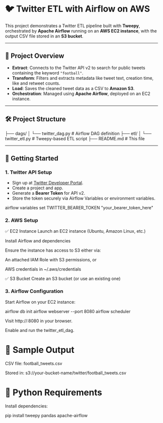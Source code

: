 # 🐦 Twitter ETL with Airflow on AWS

This project demonstrates a Twitter ETL pipeline built with **Tweepy**, orchestrated by **Apache Airflow** running on an **AWS EC2 instance**, with the output CSV file stored in an **S3 bucket**.

---

## 📌 Project Overview

- **Extract**: Connects to the Twitter API v2 to search for public tweets containing the keyword `"football"`.
- **Transform**: Filters and extracts metadata like tweet text, creation time, like and retweet counts.
- **Load**: Saves the cleaned tweet data as a CSV to **Amazon S3**.
- **Orchestration**: Managed using **Apache Airflow**, deployed on an EC2 instance.

---

## 🛠️ Project Structure

├── dags/
│ └── twitter_dag.py # Airflow DAG definition
├── etl/
│ └── twitter_etl.py # Tweepy-based ETL script
├── README.md # This file



---

## 🚀 Getting Started

### 1. Twitter API Setup

- Sign up at [Twitter Developer Portal](https://developer.x.com/en/portal/dashboard).
- Create a project and app.
- Generate a **Bearer Token** for API v2.
- Store the token securely via Airflow Variables or environment variables.

airflow variables set TWITTER_BEARER_TOKEN "your_bearer_token_here"

### 2. AWS Setup

✅ EC2 Instance
Launch an EC2 instance (Ubuntu, Amazon Linux, etc.)

Install Airflow and dependencies

Ensure the instance has access to S3 either via:

An attached IAM Role with S3 permissions, or

AWS credentials in ~/.aws/credentials

✅ S3 Bucket
Create an S3 bucket (or use an existing one)

### 3. Airflow Configuration

Start Airflow on your EC2 instance:

airflow db init
airflow webserver --port 8080
airflow scheduler

Visit http://<EC2-public-IP>:8080 in your browser.

Enable and run the twitter_etl_dag.

# 🧾 Sample Output

CSV file: football_tweets.csv

Stored in: s3://your-bucket-name/twitter/football_tweets.csv

# 🐍 Python Requirements

Install dependencies:

pip install tweepy pandas apache-airflow
